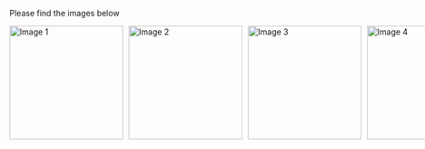 Please find the images below
<div style="display: flex; gap: 10px;">
    <img src="https://github.com/Saurish-t/biofreeze/blob/main/IMG_7862.PNG?raw=true" alt="Image 1" width="200">
    <img src="https://github.com/Saurish-t/biofreeze/blob/main/IMG_7863.PNG?raw=true" alt="Image 2" width="200">
    <img src="https://github.com/Saurish-t/biofreeze/blob/main/IMG_7864.PNG?raw=true" alt="Image 3" width="200">
    <img src="https://github.com/Saurish-t/biofreeze/blob/main/IMG_7865.PNG?raw=true" alt="Image 4" width="200">
</div>



